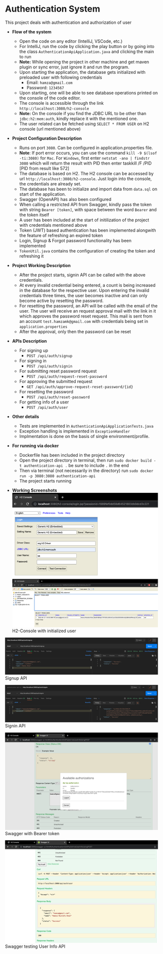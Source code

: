 # Authentication System

This project deals with authentication and authorization of user 

- **Flow of the system**
  - Open the code on any editor (IntelliJ, VSCode, etc.)
  - For IntelliJ, run the code by clicking the play button or by going into the class `AuthenticationApiApplication.java` and 
  clicking the main to run 
  - **Note:** While opening the project in other machine and get maven plugin or sync error, just ignore it
      and run the program.
  - Upon starting the application, the database gets initialized with preloaded user with following credentials
    - Email: `hamza@gmail.com`
    - Password: `1234567`
  - Upon starting, one will be able to see database operations printed on the console of the code editor.
  - The console is accessible through the link `http://localhost:3080/h2-console`
  - **Note:** On the console if you find the JDBC URL to be other than `jdbc:h2:mem:auth`, kindly replace it with the mentioned one. 
  - The user related can be fetched using `SELECT * FROM USER` on H2 console (url mentioned above)
  

- **Project Configuration Description**
  - Runs on port `3080`. Can be configured in application.properties file.
  - **Note**: If port error occurs, you can use the command `kill -9 $(lsof -ti:3080)` for `Mac`. For `Windows`, first
    enter `netstat -ano | findstr 3080` which will return the result with PID then enter taskkill /F /PID [PID from result like 572]
  - The database is based on H2. The H2 console can be accessed by url
    `http://localhost:3080/h2-console`. Just login into the console, the credentials are already set.
  - The database has been to initialize and import data from `data.sql` on start of the application.
  - Swagger (OpenAPI) has also been configured
  - When calling a restricted API from Swagger, kindly pass the token with string `Bearer [token]`, 
  with space between the word `Bearer` and the token itself
  - A user has been included at the start of initilization of the project with credentials mentioned above
  - Token (JWT) based authentication has been implemented alongwith the feature of refreshing an expired token
  - Login, Signup & Forgot password functionality has been implemented
  - `TokenUtil.java` contains the configuration of creating the token and refreshing it
  

- **Project Working Description**
 
  - After the project starts, signin API can be called with the above credentials.
  - At every invalid credential being entered, a count is being increased in the database for the respective user. Upon
  entering the invalid credentials three times, the user becomes inactive and can only become active by resetting the
  password.
  - For resetting the password, an API will be called with the email of the user. The user will receive an request 
  approval mail with the link in it which approves the password reset request. This mail is sent from an account 
  `test.hamzamk@gmail.com` with credentials being set in `application.properties`
  - After the approval, only then the password can be reset



- **APIs Description**
    - For signing up
      - `POST /api/auth/signup`
    - For signing in
      - `POST /api/auth/signin`
    - For submitting reset password request
      - `POST /api/auth/request-reset-password`
    - For approving the submitted request
      - `GET /api/auth/approve-request-reset-password/{id}`
    - For resetting the password
      - `POST /api/auth/reset-password`
    - For getting info of a user
      - `POST /api/auth/user`

  


- **Other details**
  - Tests are implemented in `AuthenticationApiApplicationTests.java`
  - Exception handling is implemented in `ExceptionHandler`
  - Implmentation is done on the basis of single environment/profile.

- **For running via docker**
  - Dockerfile has been included in the project directory
  - Open the project directory in terminal, then run `sudo docker build -t authentication-api .` be sure to include `.` in the end
  - Then via terminal (not necessarily in the directory) run `sudo docker run -p 3080:3080 authentication-api`
  - The project starts running
  

- **Working Screenshots**
![](images/h2-console.png)
![](images/h2-console-user-db.png) H2-Console with initialized user

![](images/postman-signup.png)
Signup API 

![](images/postman-signin.png)
Signin API


![](images/swagger-auth.png)
Swagger with Bearer token

![](images/swagger-api-test.png)
Swagger testing User Info API